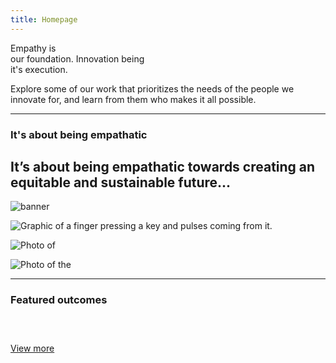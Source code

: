```yaml
---
title: Homepage
---
```


<title-block fade="true">
Empathy is <br/>our foundation.
<span>Innovation being<br/>it's execution.</span>
</title-block>

<grid background="gray-10">
<column lg="8" md="5">

<p size="xl">Explore some of our work that prioritizes the needs of the people we innovate for, and learn from them who makes it all possible.</p>

<icon name="PlexArrowDown"></icon>

</column>
</grid>

<!-- REiD start -->

<grid>
<column lg="16">

<hr>

</column>
<column lg="4" md="5">

### It's about being empathatic

</column>
<column lg="7" md="5">

## It’s about being empathatic towards creating an equitable and sustainable future...

</column>

<column lg="12" offset_lg="4">

<tile
    href="#"
    new_window="false"
    size="lg"
    background="#373737"
    dark="false"
    title="Empathy in Innovation">
<img src="images/REiD_Home_LANDING_Banner.png" alt=" banner"/>
</tile>

</column>
<column lg="4" md="4" offset_lg="4">

<tile
    href="#"
    dark="false"
    title="Our call to Sustainability">
<img src="images/REiD_Call_to_sustainability_LANDING.png" alt="Graphic of a finger pressing a key and pulses coming from it."/>
</tile>

</column>
<column lg="4" md="4">

<tile
    href="https://enjoytheprocess.substack.com/"
    dark="false"
    title="Enjoy The Process">
<img src="images/REiD_newsletter_LANDING.png" alt="Photo of "/>
</tile>

</column>
<column lg="4" md="4" offset_lg="0"  offset_md="4">

<tile
    href="#"
    dark="false"
    title="Decentralization is the Future">
<img src="images/REiD_decentralization_LANDING.png" alt="Photo of the"/>
</tile>

</column>
</grid>

<grid background="gray-10" classname="background--tight">
<column lg="16">

<hr>

</column>

<!-- Featured Community Start 

<column lg="4" md="5">

### Featured community members

</column>

<column lg="7" md="5">

## Great things in business are never done by one person,They are done by a team of people.
> ***-Steve Jobs***

</column>
</grid>

<grid>
<column lg="4" md="4" offset_lg="4">

<tile
    href="https://www.linkedin.com/in/akashagarwal4/"
    title="Akash Agarwal"
    icon="arrowRight">
<img src="community/Akash/608x608.png" alt="Portrait of Akash Agarwal" />
</tile>

</column>

<column lg="4" md="4">

<tile
    href="https://www.linkedin.com/in/harshit-yaduka-454a701b1/"
    title="Harshit Yaduka"
    icon="arrowRight">
<img src="community/Harshit/608x608.png" alt="Harshit Yaduka" />
</tile>

</column>

<column lg="4" md="4">
<tile
    href="https://www.linkedin.com/in/ishika-g-8653a3135/"
    title="Ishika Gupta"
    icon="arrowRight">
<img src="community/Ishika/608x608.png" alt="Portrait of Ishika Gupta" />
</tile>

</column>

<column lg="4" md="4" offset_lg="4">
<tile
    href="#"
    title="Jai Chhaya"
    icon="arrowRight">
<img src="community/Jai/608x608.png" alt="Portrait of Jai Chhaya" />
</tile>

</column>

<column lg="4" md="4">
<tile
    href="https://www.linkedin.com/in/laaboni-mukerjee-16b34b188/"
    title="Laaboni Mukerjee"
    icon="arrowRight">
<img src="community/Laaboni/608x608.png" alt="Portrait of Laaboni Mukerjee" />
</tile>

</column>

<column lg="4" md="4" >
<tile
    href="https://www.linkedin.com/in/prnvprbh/"
    title="Pranav Prabhu"
    icon="arrowRight">
<img src="community/Pranav/608x608.png" alt="Portrait of Pranav Prabhu" />
</tile>
</column>

<column lg="4" md="4" offset_lg="4">
<tile
    href="https://www.linkedin.com/in/oscillator25/"
    title="Pratyaksh Gupta"
    icon="arrowRight">
<img src="community/Pratyaksh/608x608.png" alt="Portrait of Pratyaksh Gupta" />
</tile>

</column>

<column lg="4" md="4">
<tile
    href="https://www.linkedin.com/in/shritichandra/"
    title="Shriti Chandra"
    icon="arrowRight">
<img src="community/Shriti/608x608.png" alt="Portrait of Shriti Chandra" />
</tile>

</column>

<column lg="4" md="4">
<tile
    href="https://www.linkedin.com/in/vishesh-ghorawat-a0382b1b1/"
    title="Vishesh Ghorawat"
    icon="arrowRight">
<img src="community/Vishesh/608x608.png" alt="Portrait of Vishesh Ghorawat" />
</tile>

</column>

</grid>

<grid background="gray-10">
<column lg="16">

<hr>

</column>

<!-- Featured Community End -->

<!-- Outcomes Start -->

<column lg="4">

### Featured outcomes

</column>

<column lg="4" md="4">

<tile title_size="small"
    href="/opensource/the-help-network/"
    title="The Help Network">
<img src="images/Image_1.png" alt="" />
</tile>

</column>
<column lg="4" md="4">

<tile title_size="small"
    href="https://www.canva.com/design/DAEhl80Ht7A/YVX2-ql7QWTMkLwWBe8uxQ/watch?utm_content=DAEhl80Ht7A&utm_campaign=designshare&utm_medium=link&utm_source=publishsharelink"
    title="Video: How XtressVue aims to save lives?">
<img src="images/Image_4.png" alt=""/>
</tile>

</column>
<column lg="4" md="4" offset_lg="0"  offset_md="4">

<tile title_size="small"
    href="https://www.thethingsnetwork.org/community/manipal/"
    title="The Things Network Community Manipal">
<img src="images/Image_3.png" alt=""/>
</tile>

</column>
<column lg="4" offset_lg="12" text_align="right">

[View more](/opensource/)

</column>

</grid>

<!-- Outcomes End -->


